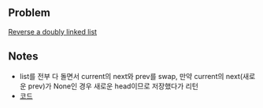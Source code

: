 ## Problem
[Reverse a doubly linked list](https://www.hackerrank.com/challenges/reverse-a-doubly-linked-list/problem?h_l=interview&playlist_slugs%5B%5D=interview-preparation-kit&playlist_slugs%5B%5D=linked-lists)

## Notes
* list를 전부 다 돌면서 current의 next와 prev를 swap, 만약 current의 next(새로운 prev)가 None인 경우 새로운 head이므로 저장했다가 리턴
* [코드](solution.py)
